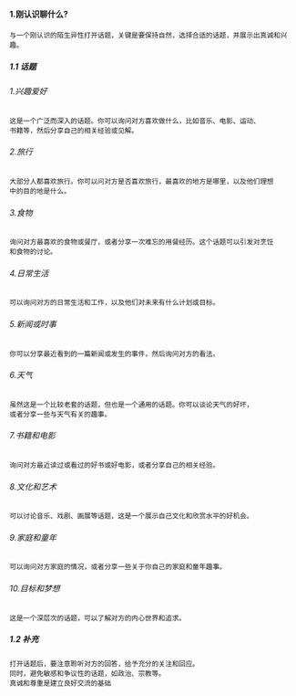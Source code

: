 #### 1.刚认识聊什么?
```
与一个刚认识的陌生异性打开话题，关键是要保持自然，选择合适的话题，并展示出真诚和兴趣。
```
##### 1.1 话题

###### 1.兴趣爱好 
```
这是一个广泛而深入的话题。你可以询问对方喜欢做什么，比如音乐、电影、运动、
书籍等，然后分享自己的相关经验或见解。
```

###### 2.旅行
```
大部分人都喜欢旅行。你可以问对方是否喜欢旅行，最喜欢的地方是哪里，以及他们理想
中的目的地是什么。
```

###### 3.食物
```
询问对方最喜欢的食物或餐厅，或者分享一次难忘的用餐经历。这个话题可以引发对烹饪
和食物的讨论。
```

###### 4.日常生活
```
可以询问对方的日常生活和工作，以及他们对未来有什么计划或目标。
```

###### 5.新闻或时事
```
你可以分享最近看到的一篇新闻或发生的事件，然后询问对方的看法。
```

###### 6.天气
```
虽然这是一个比较老套的话题，但也是一个通用的话题。你可以谈论天气的好坏，
或者分享一些与天气有关的趣事。
```

###### 7.书籍和电影
```
询问对方最近读过或看过的好书或好电影，或者分享自己的相关经验。
```

###### 8.文化和艺术
```
可以讨论音乐、戏剧、画展等话题，这是一个展示自己文化和欣赏水平的好机会。
```

###### 9.家庭和童年
```
可以询问对方家庭的情况，或者分享一些关于你自己的家庭和童年趣事。
```

###### 10.目标和梦想
```
这是一个深层次的话题，可以了解对方的内心世界和追求。
```

##### 1.2 补充
```
打开话题后，要注意聆听对方的回答，给予充分的关注和回应。
同时，避免敏感和争议性的话题，如政治、宗教等。
真诚和尊重是建立良好交流的基础
```
